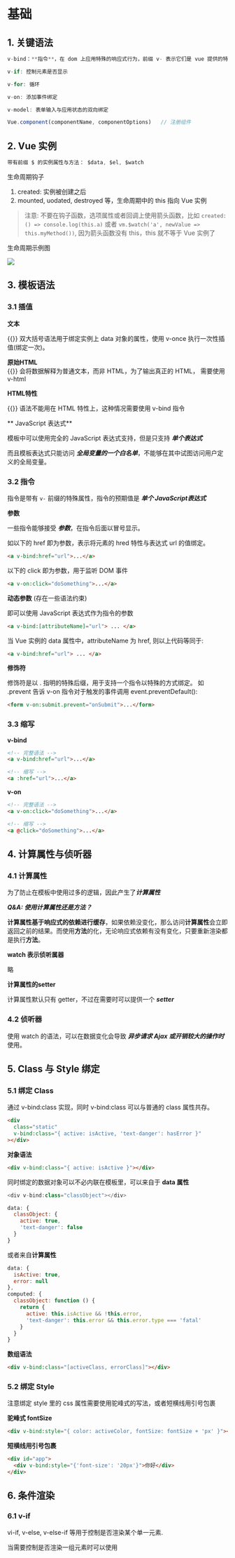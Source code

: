 # 基础

## 1. 关键语法

```js
v-bind：**指令**，在 dom 上应用特殊的响应式行为，前缀 v- 表示它们是 vue 提供的特殊特性  

v-if: 控制元素是否显示  

v-for: 循环

v-on: 添加事件绑定  

v-model: 表单输入与应用状态的双向绑定  

Vue.component(componentName, componentOptions)   // 注册组件  
```

## 2. Vue 实例

```js
带有前缀 $ 的实例属性与方法： $data, $el, $watch
```

生命周期钩子  

1. created: 实例被创建之后
2. mounted, uodated, destroyed 等，生命周期中的 this 指向 Vue 实例

> 注意: 不要在钩子函数，选项属性或者回调上使用箭头函数，比如 `created: () => console.log(this.a)` 或者 `vm.$watch('a', newValue => this.myMethod())`, 因为箭头函数没有 this，this 就不等于 Vue 实例了  


生命周期示例图

![](https://cn.vuejs.org/images/lifecycle.png)  

## 3. 模板语法

### 3.1 插值

**文本**  

{{}} 双大括号语法用于绑定实例上 data 对象的属性，使用 v-once 执行一次性插值(绑定一次)。  


**原始HTML**  
{{}} 会将数据解释为普通文本，而非 HTML，为了输出真正的 HTML， 需要使用 v-html 

**HTML特性**  

{{}} 语法不能用在 HTML 特性上，这种情况需要使用 v-bind  指令  

** JavaScript 表达式**  

模板中可以使用完全的 JavaScript 表达式支持，但是只支持 ***单个表达式***  

而且模板表达式只能访问 ***全局变量的一个白名单***，不能够在其中试图访问用户定义的全局变量。  

### 3.2 指令

指令是带有 `v-` 前缀的特殊属性，指令的预期值是 ***单个 JavaScript表达式***  

**参数**  

一些指令能够接受 ***参数***，在指令后面以冒号显示。

如以下的 href 即为参数，表示将元素的 hred 特性与表达式 url 的值绑定。  

```html
<a v-bind:href="url">...</a>
```

以下的 click 即为参数，用于监听 DOM 事件
```html
<a v-on:click="doSomething">...</a>
```

**动态参数**  (存在一些语法约束)

即可以使用 JavaScript 表达式作为指令的参数  

```html
<a v-bind:[attributeName]="url"> ... </a>
```

当  Vue 实例的 data 属性中，attributeName 为 href, 则以上代码等同于:  

```html
<a v-bind:href="url"> ... </a>
```

**修饰符**  

修饰符是以 . 指明的特殊后缀，用于支持一个指令以特殊的方式绑定。 如 .prevent 告诉 v-on 指令对于触发的事件调用 event.preventDefault():    

```html
<form v-on:submit.prevent="onSubmit">...</form>
```

### 3.3 缩写

**v-bind**  

```html
<!-- 完整语法 -->
<a v-bind:href="url">...</a>

<!-- 缩写 -->
<a :href="url">...</a>
```

**v-on**  

```html
<!-- 完整语法 -->
<a v-on:click="doSomething">...</a>

<!-- 缩写 -->
<a @click="doSomething">...</a>
```

## 4. 计算属性与侦听器

### 4.1 计算属性

为了防止在模板中使用过多的逻辑，因此产生了***计算属性***  

***Q&A: 使用计算属性还是方法？***  

**计算属性基于响应式的依赖进行缓存**，如果依赖没变化，那么访问**计算属性**会立即返回之前的结果。而使用**方法**的化，无论响应式依赖有没有变化，只要重新渲染都是执行**方法**。  


**watch 表示侦听属器**  

略

**计算属性的setter**  

计算属性默认只有 getter，不过在需要时可以提供一个 ***setter***  

### 4.2 侦听器

使用 watch 的语法，可以在数据变化会导致 ***异步请求 Ajax 或开销较大的操作时*** 使用。


## 5. Class 与 Style 绑定

### 5.1 绑定 Class

通过 v-bind:class 实现，同时 v-bind:class 可以与普通的 class 属性共存。  

```html
<div
  class="static"
  v-bind:class="{ active: isActive, 'text-danger': hasError }"
></div>
```

**对象语法**  

```html
<div v-bind:class="{ active: isActive }"></div>
```

同时绑定的数据对象可以不必内联在模板里，可以来自于 **data 属性**

```js
<div v-bind:class="classObject"></div>

data: {
  classObject: {
    active: true,
    'text-danger': false
  }
}
```  

或者来自**计算属性**  

```js
data: {
  isActive: true,
  error: null
},
computed: {
  classObject: function () {
    return {
      active: this.isActive && !this.error,
      'text-danger': this.error && this.error.type === 'fatal'
    }
  }
}
```

**数组语法**  

```html
<div v-bind:class="[activeClass, errorClass]"></div>
```

### 5.2 绑定 Style

注意绑定 style 里的 css 属性需要使用驼峰式的写法，或者短横线用引号包裹

**驼峰式 fontSize**
```html
<div v-bind:style="{ color: activeColor, fontSize: fontSize + 'px' }"></div>
```

**短横线用引号包裹**  

```html
<div id="app">
  <div v-bind:style="{'font-size': '20px'}">你好</div>
</div>
```

## 6. 条件渲染

### 6.1 v-if

vi-if, v-else, v-else-if 等用于控制是否渲染某个单一元素.  

当需要控制是否渲染一组元素时可以使用 <template> 进行包裹  

```html
<template v-if="ok">
  <h1>Title</h1>
  <p>Paragraph 1</p>
  <p>Paragraph 2</p>
</template>
```

**使用 key 管理可复用的元素**  

### 6.2 v-show

v-show 只是切换元素的 css, display 的值。 v-if 是直接影响 DOM 的渲染。  


### 6.3 v-if vs v-show

略

### 6.4 v-if 不要与 v-for 一起使用

## 7. 列表渲染 v-for

v-for 可用于***遍历数组与对象***，

### 7.1 数组更新检测

**变异方法**  

Vue 对**会改变原数组**的数组方法进行了包裹，确保数组的变化会触发视图更新。变异方法包括如下:  

```
push()
pop()
shift()
unshift()
splice()
sort()
reverse()
```

**非变异方法**  

即这些方法不会改变原数组，而是产生了新的数组，如 filter(), concat(), slice()，当使用非变异方法时，可以用新数组替换就数组：  

```js
example1.items = example1.items.filter(function (item) {
  return item.message.match(/Foo/)
})
```

***注意事项***  

由于 JavaScript 的限制，Vue **不能**检测以下数组的变化：  

1. 通过索引直接设置数组元素时: `vm.items[index] = newValue`;  (**可以通过 Vue.$set() 方法, 通过 splice 方法解决**)
2. 修改数组的长度是: vm.items.length = newLength;(**可以通过 splice(newLength) **)

同样由于JavaScript 的限制，Vue 不能检测对象属性的添加和删除，这意味着添加新的属性并不能有响应式的效果。(因此可以使用 **Vue.set** 来设置新的响应式属性)。  

## 8. 事件处理

### 8.1 事件修饰符

```js
.stop: 阻止单击事件继续传播
.prevent
.capture: 添加事件监听器时使用事件捕获模式
.self:  只当在 event.target 是当前元素自身时触发处理函数
.once
.passive: (移动端滚动相关)
```

### 8.2 按键修饰符

```html
// 只有 enter 键的 keyup 事件才调用 vm.submit() 
<input v-on:keyup.enter="submit">
```
## 9. 表单输入绑定

https://cn.vuejs.org/v2/guide/forms.html  
略


## 10. 组件基础

组件分为**根实例组件**与**普通组件**，

根实例组件需要 el 属性指定挂载的 DOM 节点，普通组件没有 el 属性。 其他的属性如 data, computed, watch，以及生命周期钩子等都是一样的。  

区别于根实例组件，***一个普通组件的 data 选项必须是一个函数***，这样各个组件实例之间才能互相独立。  

### 10.1 组件注册类型

全局注册与局部注册  

### 10.2 父子通信

*** $emit 与 on ***

```html
不传参
// 父组件
<blog-post
  ...
  v-on:enlarge-text="postFontSize += 0.1"
></blog-post>

// 子组件 blog-post
<button v-on:click="$emit('enlarge-text')">
  Enlarge text
</button>


传参
// 父组件，使用 $event 访问参数值
<blog-post
  ...
  v-on:enlarge-text="postFontSize += $event"
></blog-post>

// 子组件
<button v-on:click="$emit('enlarge-text', 0.1)">
  Enlarge text
</button>
```

### 10.3 slot

### 10.4 动态组件

特殊的 `is`  

# 深入了解 组件

## 1. 组件注册

两张组件取名方式:  

kebab-case 短横线连线: `my-component-name` (推荐方式)  
PascalCase 大驼峰式: `MyComponentName`  

### 1.1 [全局注册](https://cn.vuejs.org/v2/guide/components-registration.html#%E5%B1%80%E9%83%A8%E6%B3%A8%E5%86%8C)  



```js
Vue.component('component-a', {
    
})
```

### 1.2 局部注册

```js
// 通过普通的 JavaScript 对象来定义组件
var ComponentA = { /* ... */ }
var ComponentB = { /* ... */ }
var ComponentC = { /* ... */ }

// 在根组件中进行注册
new Vue({
  el: '#app',
  components: {
    'component-a': ComponentA,
    'component-b': ComponentB
  }
})
```
即通过 组件(无论是根组件或者是普通组件) 的 components 属性进行注册。  

## 2. Prop

给 prop 传递静态的值  

```html
<blog-post title="My journey with Vue"></blog-post>
```

给 prop 动态赋值  

```html
<blog-post v-bind:title="post.title"></blog-post>
```

### 2.1 [Props 类型验证](https://cn.vuejs.org/v2/guide/components-props.html#Prop-%E9%AA%8C%E8%AF%81)

略  

## 3. 自定义事件

略

## 4. 插槽 slot

略